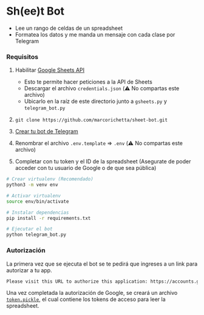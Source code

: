 # Sh(ee)t Bot

-   Lee un rango de celdas de un spreadsheet
-   Formatea los datos y me manda un mensaje con cada clase por Telegram

### Requisitos

1. Habilitar [Google Sheets API](https://developers.google.com/sheets/api/quickstart/python#step_1_turn_on_the)

    - Esto te permite hacer peticiones a la API de Sheets
    - Descargar el archivo `credentials.json` (:warning: No compartas este archivo)
    - Ubicarlo en la raíz de este directorio junto a `gsheets.py` y `telegram_bot.py`

2. `git clone https://github.com/marcorichetta/sheet-bot.git`

3. [Crear tu bot de Telegram](https://core.telegram.org/bots#6-botfather)

4. Renombrar el archivo `.env.template` => `.env` (:warning: No compartas este archivo)

5. Completar con tu token y el ID de la spreadsheet (Asegurate de poder acceder con tu usuario de Google o de que sea pública)

```bash
# Crear virtualenv (Recomendado)
python3 -m venv env

# Activar virtualenv
source env/bin/activate

# Instalar dependencias
pip install -r requirements.txt

# Ejecutar el bot
python telegram_bot.py
```

### Autorización

La primera vez que se ejecuta el bot se te pedirá que ingreses a un link para autorizar a tu app.

```bash
Please visit this URL to authorize this application: https://accounts.google.com/o/oauth2/auth?response_type=...
```

Una vez completada la autorización de Google, se creará un archivo [`token.pickle`](https://docs.python.org/3/library/pickle.html), el cual contiene los tokens de acceso para leer la spreadsheet.
